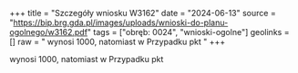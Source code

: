 +++
title = "Szczegóły wniosku W3162"
date = "2024-06-13"
source = "https://bip.brg.gda.pl/images/uploads/wnioski-do-planu-ogolnego/w3162.pdf"
tags = ["obręb: 0024", "wnioski-ogolne"]
geolinks = []
raw = " wynosi 1000, natomiast w Przypadku pkt "
+++

 wynosi 1000, natomiast w Przypadku pkt 


